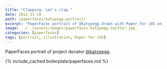 ```yaml
---
title: "Clapping. Let's clap."
date: 2012-11-19
path: /paperfaces/katypegg-portrait/
excerpt: "PaperFaces portrait of @katypegg drawn with Paper for iOS on an iPad."
image: ../../assets/images/paperfaces-katypegg-twitter.jpg
categories: [paperfaces]
tags: [portrait, illustration, Paper for iOS]
---
```


PaperFaces portrait of project donator [@katypegg](https://twitter.com/katypegg).

{% include_cached boilerplate/paperfaces.md %}
